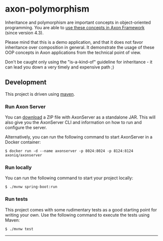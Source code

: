 # axon-polymorphism

Inheritance and polymorphism are important concepts in object-oriented programming. 
You are able to [use these concepts in Axon Framework](https://docs.axoniq.io/reference-guide/implementing-domain-logic/command-handling/aggregate-polymorphism) (since version 4.3).

Please mind that this is a demo application, and that it does not favor inheritance over composition in general. 
It demonstrate the usage of these OOP concepts in Axon applications from the technical point of view.

Don't be caught only using the "is-a-kind-of" guideline for inheritance - it can lead you down a very timely and expensive path ;)

## Development

This project is driven using [maven].

### Run Axon Server

You can [download](https://download.axoniq.io/axonserver/AxonServer.zip) a ZIP file with AxonServer as a standalone JAR. This will also give you the AxonServer CLI and information on how to run and configure the server.

Alternatively, you can run the following command to start AxonServer in a Docker container:

```
$ docker run -d --name axonserver -p 8024:8024 -p 8124:8124 axoniq/axonserver
```

### Run locally

You can run the following command to start your project locally:

```
$ ./mvnw spring-boot:run
```

### Run tests

This project comes with some rudimentary tests as a good starting
point for writing your own. Use the following command to execute the
tests using Maven:

```
$ ./mvnw test
```
---

[maven]: https://maven.apache.org/ (Maven)
[axon]: https://axoniq.io/ (Axon)

